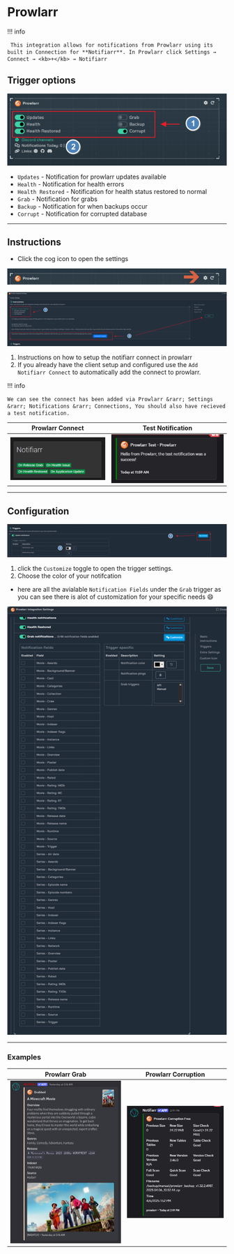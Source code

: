 # Prowlarr

!!! info

     This integration allows for notifications from Prowlarr using its built in Connection for **Notifiarr**. In Prowlarr click Settings → Connect → <kb>+</kb> → Notifiarr

## Trigger options

![trigger-channels.png](../../assets/screenshots/integrations/prowlarr/trigger-channels.png)

- `Updates` - Notification for prowlarr updates available
- `Health` - Notification for health errors
- `Health Restored` - Notification for health status restored to normal
- `Grab` - Notification for grabs
- `Backup` - Notification for when backups occur
- `Corrupt` - Notification for corrupted database

---

## Instructions

- Click the cog icon to open the settings

![open-configuration.png](../../assets/screenshots/integrations/prowlarr/open-configuration.png)

![instructions.png](../../assets/screenshots/integrations/prowlarr/instructions.png)

1. Instructions on how to setup the notifiarr connect in prowlarr
2. If you already have the client setup and configured use the `Add Notifiarr Connect` to automatically add the connect to prowlarr.

!!! info

    We can see the connect has been added via Prowlarr &rarr; Settings &rarr; Notifications &rarr; Connections, You should also have recieved a test notification.

Prowlarr Connect            |  Test Notification
:-------------------------:|:-------------------------:
![prowlarr.connect](../../assets/screenshots/integrations/prowlarr/prowlarr-connect.png)  |  ![test-notification](../../assets/screenshots/integrations/prowlarr/test-notification.png)

---

## Configuration

![configuration-1.png](../../assets/screenshots/integrations/prowlarr/configuration-1.png)

1. click the `Customize` toggle to open the trigger settings.
2. Choose the color of your notifcation

- here are all the avialable `Notification Fields` under the `Grab` trigger as you can see there is alot of customization for your specific needs :smile:

![configuration-2.png](../../assets/screenshots/integrations/prowlarr/configuration-2.png)

---

### Examples

Prowlarr Grab          |  Prowlarr Corruption
:-------------------------:|:-------------------------:
![prowlarr.connect](../../assets/screenshots/integrations/prowlarr/example-1.png)  |  ![test-notification](../../assets/screenshots/integrations/prowlarr/example-2.png)
